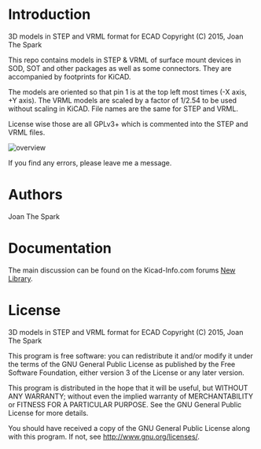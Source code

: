Introduction
============

3D models in STEP and VRML format for ECAD
Copyright (C) 2015,  Joan The Spark

This repo contains models in STEP & VRML of surface mount devices in SOD, SOT and other packages as well as some connectors.
They are accompanied by footprints for KiCAD.

The models are oriented so that pin 1 is at the top left most times (-X axis, +Y axis). The VRML models are scaled by a factor of 1/2.54 to be used without scaling in KiCAD. File names are the same for STEP and VRML.

License wise those are all GPLv3+ which is commented into the STEP and VRML files.

![overview](https://github.com/JoanTheSpark/KiCAD/blob/master/3D-shapes.jpg)

If you find any errors, please leave me a message.

Authors
=======

Joan The Spark

Documentation
=============

The main discussion can be found on the Kicad-Info.com forums
[New Library](https://forum.kicad.info/t/3d-new-library-for-mechanical-cad-exporting-and-enclosure-design/1763).

License
=======

3D models in STEP and VRML format for ECAD
Copyright (C) 2015,  Joan The Spark

This program is free software: you can redistribute it and/or modify
it under the terms of the GNU General Public License as published by
the Free Software Foundation, either version 3 of the License or any
later version.

This program is distributed in the hope that it will be useful,
but WITHOUT ANY WARRANTY; without even the implied warranty of
MERCHANTABILITY or FITNESS FOR A PARTICULAR PURPOSE.  See the
GNU General Public License for more details.

You should have received a copy of the GNU General Public License
along with this program.  If not, see <http://www.gnu.org/licenses/>.
